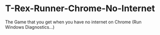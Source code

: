 # T-Rex-Runner-Chrome-No-Internet
The Game that you get when you have no internet on Chrome (Run Windows Diagnostics...)
